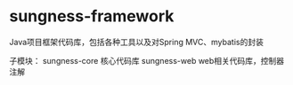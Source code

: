 # sungness-framework
Java项目框架代码库，包括各种工具以及对Spring MVC、mybatis的封装

子模块：
    sungness-core  核心代码库
    sungness-web   web相关代码库，控制器注解
